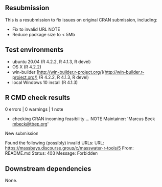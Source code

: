 ## Resubmission

This is a resubmission to fix issues on original CRAN submission, including:

* Fix to invalid URL NOTE 
* Reduce package size to < 5Mb

## Test environments

* ubuntu 20.04 (R 4.2.2, R 4.1.3, R devel)
* OS X (R 4.2.2)
* win-builder [http://win-builder.r-project.org/](http://win-builder.r-project.org/) (R 4.2.2, R 4.1.3, R devel)
* local Windows 10 install (R 4.1.3)

## R CMD check results

0 errors | 0 warnings | 1 note

* checking CRAN incoming feasibility ... NOTE
Maintainer: 'Marcus Beck <mbeck@tbep.org>'

New submission

Found the following (possibly) invalid URLs:
  URL: https://massbays.discourse.group/c/masswater-r-tools/5
    From: README.md
    Status: 403
    Message: Forbidden
    
## Downstream dependencies

None.



